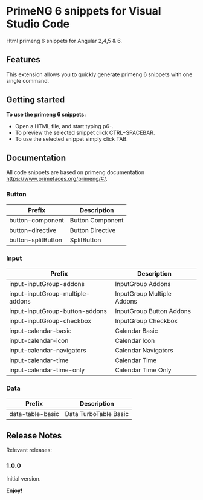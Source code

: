 # PrimeNG 6 snippets for Visual Studio Code

Html primeng 6 snippets for Angular 2,4,5 & 6.

## Features

This extension allows you to quickly generate primeng 6 snippets with one single command.

## Getting started

**To use the primeng 6 snippets:**

* Open a HTML file, and start typing p6-.
* To preview the selected snippet click CTRL+SPACEBAR.
* To use the selected snippet simply click TAB.

## Documentation

All code snippets are based on primeng documentation https://www.primefaces.org/primeng/#/.

### Button

Prefix | Description
--- | ---
button-component | Button Component
button-directive | Button Directive
button-splitButton | SplitButton

### Input

Prefix | Description
--- | ---
input-inputGroup-addons | InputGroup Addons
input-inputGroup-multiple-addons | InputGroup Multiple Addons
input-inputGroup-button-addons | InputGroup Button Addons
input-inputGroup-checkbox | InputGroup Checkbox
input-calendar-basic | Calendar Basic
input-calendar-icon | Calendar Icon
input-calendar-navigators | Calendar Navigators
input-calendar-time | Calendar Time
input-calendar-time-only | Calendar Time Only

### Data

Prefix | Description
--- | ---
data-table-basic | Data TurboTable Basic

## Release Notes

Relevant releases:

### 1.0.0

Initial version.

**Enjoy!**
